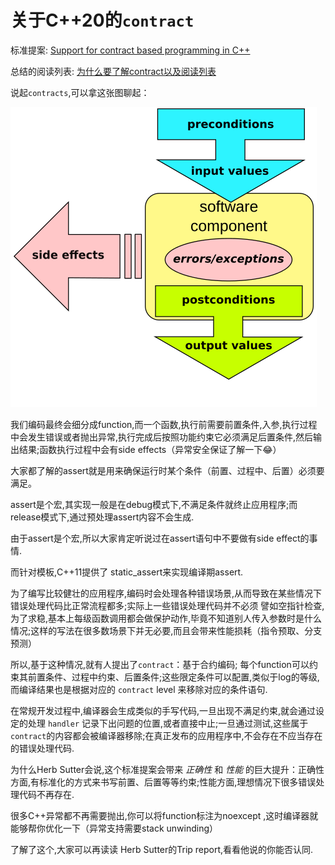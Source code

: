 # 关于C++20的`contract`

标准提案: [Support for contract based programming in C++](http://www.open-std.org/jtc1/sc22/wg21/docs/papers/2018/p0542r5.html)

总结的阅读列表: [为什么要了解contract以及阅读列表](https://github.com/liff-engineer/WeeklyARTS/blob/master/isocpp/proposals/Contracts.md)

说起`contracts`,可以拿这张图聊起：

![Design by contract](Design_by_contract.png)

我们编码最终会细分成function,而一个函数,执行前需要前置条件,入参,执行过程中会发生错误或者抛出异常,执行完成后按照功能约束它必须满足后置条件,然后输出结果;函数执行过程中会有side effects（异常安全保证了解一下:joy:）

大家都了解的assert就是用来确保运行时某个条件（前置、过程中、后置）必须要满足。

assert是个宏,其实现一般是在debug模式下,不满足条件就终止应用程序;而release模式下,通过预处理assert内容不会生成.

由于assert是个宏,所以大家肯定听说过在assert语句中不要做有side effect的事情.

而针对模板,C++11提供了 static_assert来实现编译期assert.

为了编写比较健壮的应用程序,编码时会处理各种错误场景,从而导致在某些情况下错误处理代码比正常流程都多;实际上一些错误处理代码并不必须
譬如空指针检查,为了求稳,基本上每级函数调用都会做保护动作,毕竟不知道别人传入参数时是什么情况;这样的写法在很多数场景下并无必要,而且会带来性能损耗（指令预取、分支预测）

所以,基于这种情况,就有人提出了`contract`：基于合约编码; 每个function可以约束其前置条件、过程中约束、后置条件;这些限定条件可以配置,类似于log的等级,而编译结果也是根据对应的 `contract` level 来移除对应的条件语句.

在常规开发过程中,编译器会生成类似的手写代码,一旦出现不满足约束,就会通过设定的处理 `handler` 记录下出问题的位置,或者直接中止;一旦通过测试,这些属于`contract`的内容都会被编译器移除;在真正发布的应用程序中,不会存在不应当存在的错误处理代码.

为什么Herb Sutter会说,这个标准提案会带来 *正确性* 和 *性能* 的巨大提升：正确性方面,有标准化的方式来书写前置、后置等等约束;性能方面,理想情况下很多错误处理代码不再存在.

很多C++异常都不再需要抛出,你可以将function标注为noexcept ,这时编译器就能够帮你优化一下（异常支持需要stack unwinding）

了解了这个,大家可以再读读 Herb Sutter的Trip report,看看他说的你能否认同.
